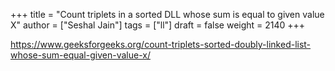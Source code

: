 +++
title = "Count triplets in a sorted DLL whose sum is equal to given value X"
author = ["Seshal Jain"]
tags = ["ll"]
draft = false
weight = 2140
+++

<https://www.geeksforgeeks.org/count-triplets-sorted-doubly-linked-list-whose-sum-equal-given-value-x/>
